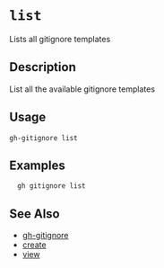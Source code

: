# `list`

Lists all gitignore templates



## Description

List all the available gitignore templates

## Usage

```
gh-gitignore list
```



## Examples

```
  gh gitignore list
```

## See Also

- [gh-gitignore](./gh-gitignore.md)
- [create](./create.md)
- [view](./view.md)


